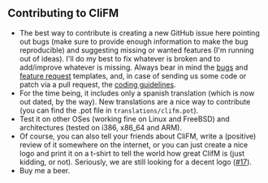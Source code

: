 ## Contributing to CliFM

* The best way to contribute is creating a new GitHub issue here pointing out bugs (make sure to provide enough information to make the bug reproducible) and suggesting missing or wanted features (I'm running out of ideas). I'll do my best to fix whatever is broken and to add/improve whatever is missing. Always bear in mind the [bugs](https://github.com/leo-arch/clifm/blob/master/.github/ISSUE_TEMPLATE/bug_report.md) and [feature request](https://github.com/leo-arch/clifm/blob/master/.github/ISSUE_TEMPLATE/feature_request.md) templates, and, in case of sending us some code or patch via a pull request, the [coding guidelines](https://github.com/leo-arch/clifm/blob/master/src/README.md).
* For the time being, it includes only a spanish translation (which is now out dated, by the way). New translations are a nice way to contribute (you can find the .pot file in `translations/clifm.pot`).
* Test it on other OSes (working fine on Linux and FreeBSD) and architectures (tested on i386, x86_64 and ARM).
* Of course, you can also tell your friends about CliFM, write a (positive) review of it somewhere on the internet, or you can just create a nice logo and print it on a t-shirt to tell the world how great ClifM is (just kidding, or not). Seriously, we are still looking for a decent logo ([#17](https://github.com/leo-arch/clifm/issues/17)).
* Buy me a beer.
